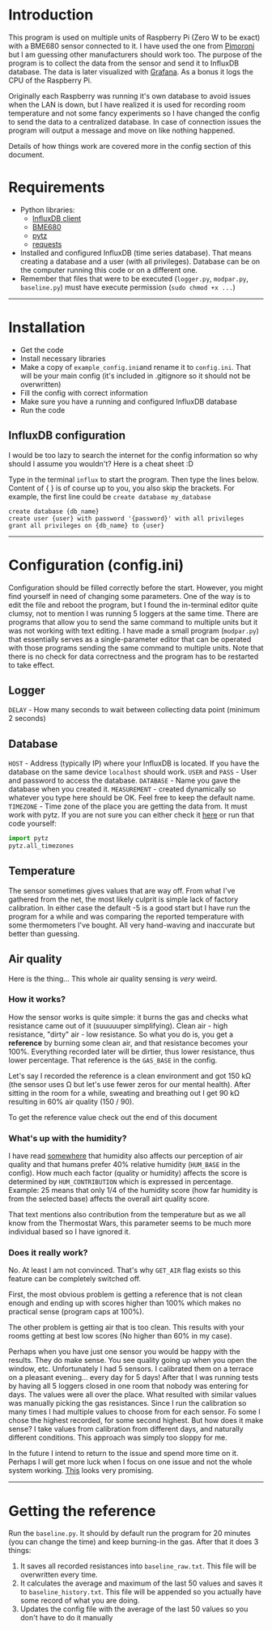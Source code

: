 # Introduction
This program is used on multiple units of Raspberry Pi (Zero W to be exact) with a BME680 sensor connected to it. I have used the one from [Pimoroni](https://shop.pimoroni.com/products/bme680-breakout?variant=12491552129107) but I am guessing other manufacturers should work too. The purpose of the program is to collect the data from the sensor and send it to InfluxDB database. The data is later visualized with [Grafana](https://grafana.com/). As a bonus it logs the CPU of the Raspberry Pi.

Originally each Raspberry was running it's own database to avoid issues when the LAN is down, but I have realized it is used for recording room temperature and not some fancy experiments so I have changed the config to send the data to a centralized database. In case of connection issues the program will output a message and move on like nothing happened.

Details of how things work are covered more in the config section of this document.

# Requirements

*   Python libraries:
    *   [InfluxDB client](https://pypi.org/project/influxdb/)
    *   [BME680](https://pypi.org/project/bme280/)
    *   [pytz](https://pypi.org/project/pytz/)
    *   [requests](https://pypi.org/project/requests/)
*   Installed and configured InfluxDB (time series database). That means creating a database and a user (with all privileges). Database can be on the computer running this code or on a different one.
*   Remember that files that were to be executed (`logger.py`, `modpar.py`, `baseline.py`) must have execute permission (`sudo chmod +x ...`)

---

# Installation

* Get the code
* Install necessary libraries
* Make a copy of `example_config.ini`and rename it to `config.ini`. That will be your main config (it's included in .gitignore so it should not be overwritten)
* Fill the config with correct information
* Make sure you have a running and configured InfluxDB database
* Run the code

## InfluxDB configuration

I would be too lazy to search the internet for the config information so why should I assume you wouldn't? Here is a cheat sheet :D

Type in the terminal `influx` to start the program. Then type the lines below. Content of { } is of course up to you, you also skip the brackets. For example, the first line could be `create database my_database`

```plaintext
create database {db_name}
create user {user} with password '{password}' with all privileges
grant all privileges on {db_name} to {user}
```

---

# Configuration (config.ini)
Configuration should be filled correctly before the start. However, you might find yourself in need of changing some parameters. One of the way is to edit the file and reboot the program, but I found the in-terminal editor quite clumsy, not to mention I was running 5 loggers at the same time. There are programs that allow you to send the same command to multiple units but it was not working with text editing. I have made a small program (`modpar.py`) that essentially serves as a single-parameter editor that can be operated with those programs sending the same command to multiple units. Note that there is no check for data correctness and the program has to be restarted to take effect.

## Logger

`DELAY` - How many seconds to wait between collecting data point (minimum 2 seconds)

## Database

`HOST` - Address (typically IP) where your InfluxDB is located. If you have the database on the same device `localhost` should work.
`USER` and `PASS` - User and password to access the database.
`DATABASE` - Name you gave the database when you created it.
`MEASUREMENT` - created dynamically so whatever you type here should be OK. Feel free to keep the default name.
`TIMEZONE` - Time zone of the place you are getting the data from. It must work with pytz. If you are not sure you can either check it [here](https://gist.github.com/heyalexej/8bf688fd67d7199be4a1682b3eec7568) or run that code yourself:

```python
import pytz
pytz.all_timezones
```

## Temperature
The sensor sometimes gives values that are way off. From what I've gathered from the net, the most likely culprit is simple lack of factory calibration. In either case the default -5 is a good start but I have run the program for a while and was comparing the reported temperature with some thermometers I've bought. All very hand-waving and inaccurate but better than guessing.

## Air quality
Here is the thing... This whole air quality sensing is *very* weird.

### How it works?
How the sensor works is quite simple: it burns the gas and checks what resistance came out of it (suuuuuper simplifying). Clean air - high resistance, "dirty" air - low resistance. So what you do is, you get a **reference** by burning some clean air, and that resistance becomes your 100%. Everything recorded later will be dirtier, thus lower resistance, thus lower percentage. That reference is the `GAS_BASE` in the config.

Let's say I recorded the reference is a clean environment and got 150 kΩ (the sensor uses Ω but let's use fewer zeros for our mental health). After sitting in the room for a while, sweating and breathing out I get 90 kΩ resulting in 60% air quality (150 / 90).

To get the reference value check out the end of this document

### What's up with the humidity?
I have read [somewhere](https://github.com/G6EJD/BME680-Example) that humidity also affects our perception of air quality and that humans prefer 40% relative humidity (`HUM_BASE` in the config). How much each factor (quality or humidity) affects the score is determined by `HUM_CONTRIBUTION` which is expressed in percentage. Example: 25 means that only 1/4 of the humidity score (how far humidity is from the selected base) affects the overall airt quality score.

That text mentions also contribution from the temperature but as we all know from the Thermostat Wars, this parameter seems to be much more individual based so I have ignored it.

### Does it really work?
No. At least I am not convinced. That's why `GET_AIR` flag exists so this feature can be completely switched off.

First, the most obvious problem is getting a reference that is not clean enough and ending up with scores higher than 100% which makes no practical sense (program caps at 100%).

The other problem is getting air that is too clean. This results with your rooms getting at best low scores (No higher than 60% in my case).

Perhaps when you have just one sensor you would be happy with the results. They do make sense. You see quality going up when you open the window, etc. Unfortunately I had 5 sensors. I calibrated them on a terrace on a pleasant evening... every day for 5 days! After that I was running tests by having all 5 loggers closed in one room that nobody was entering for days. The values were all over the place. What resulted with similar values was manually picking the gas resistances. Since I run the calibration so many times I had multiple values to choose from for each sensor. Fo some I chose the highest recorded, for some second highest. But how does it make sense? I take values from calibration from different days, and naturally different conditions. This approach was simply too sloppy for me.

In the future I intend to return to the issue and spend more time on it. Perhaps I will get more luck when I focus on one issue and not the whole system working. [This](https://github.com/rstoermer/bsec_bme680_python) looks very promising.

---

# Getting the reference

Run the `baseline.py`. It should by default run the program for 20 minutes (you can change the time) and keep burning-in the gas. After that it does 3 things:
1. It saves all recorded resistances into `baseline_raw.txt`. This file will be overwritten every time.
2. It calculates the average and maximum of the last 50 values and saves it to `baseline_history.txt`. This file will be appended so you actually have some record of what you are doing.
3. Updates the config file with the average of the last 50 values so you don't have to do it manually